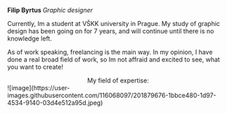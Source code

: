 <b> Filip Byrtus </b>
<i> Graphic designer </i>


Currently, Im a student at VŠKK university in Prague. My study of graphic 
design has been going on for 7 years, and will continue until there is no 
knowledge left.

As of work speaking, freelancing is the main way. In my opinion, I have done a 
real broad field of work, so Im not affraid and excited to see, what you want to 
create!

<center> My field of expertise: </center>
![image](https://user-images.githubusercontent.com/116068097/201879676-1bbce480-1d97-4534-9140-03d4e512a95d.jpeg)

